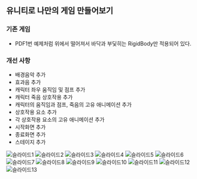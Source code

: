 ## 유니티로 나만의 게임 만들어보기
### 기존 게임
* PDF1번 예제처럼 위에서 떨어져서 바닥과 부딫히는 RigidBody만 적용되어 있다.
### 개선 사항
* 배경음악 추가
* 효과음 추가
* 캐릭터 좌우 움직임 및 점프 추가
* 캐릭터 죽음 상호작용 추가
* 캐릭터의 움직임과 점프, 죽음의 고유 애니메이션 추가
* 상호작용 요소 추가
* 각 상호작용 요소의 고유 애니메이션 추가
* 시작화면 추가
* 종료화면 추가
* 스테이지 추가

![슬라이드1](https://github.com/Mr-Forger/GP/assets/46594567/ed235221-d0a7-4d67-801e-45a7c44a9b23)
![슬라이드2](https://github.com/Mr-Forger/GP/assets/46594567/6957df25-1a09-48d9-87ec-5a8d90d90f7d)
![슬라이드3](https://github.com/Mr-Forger/GP/assets/46594567/e590a47c-4038-42b7-875c-6ec7b2c498d2)
![슬라이드4](https://github.com/Mr-Forger/GP/assets/46594567/cc21ef67-a962-419a-ac3a-e363134ca486)
![슬라이드5](https://github.com/Mr-Forger/GP/assets/46594567/1661c2cd-6fa0-4dad-b113-58bda3f88dd4)
![슬라이드6](https://github.com/Mr-Forger/GP/assets/46594567/ff0545b3-52ab-4fd2-861b-4f32240fd1fe)
![슬라이드7](https://github.com/Mr-Forger/GP/assets/46594567/75c3453a-e124-4d16-80ba-a4a9b765c53e)
![슬라이드8](https://github.com/Mr-Forger/GP/assets/46594567/998e51a2-9f67-4f9e-898e-5daec52fd058)
![슬라이드9](https://github.com/Mr-Forger/GP/assets/46594567/3ec5c561-7bdd-445d-a118-e32b81d334b5)
![슬라이드10](https://github.com/Mr-Forger/GP/assets/46594567/0e649a1c-6260-4b4f-8e2a-102f2247a4d1)
![슬라이드11](https://github.com/Mr-Forger/GP/assets/46594567/3a59dd41-dfdc-4406-baa1-8751e9caa710)
![슬라이드12](https://github.com/Mr-Forger/GP/assets/46594567/b15a0d56-9704-4d78-ae67-583d3cc9f799)
![슬라이드13](https://github.com/Mr-Forger/GP/assets/46594567/94285ad2-1c15-44ad-956d-e5786a4f7c2f)
